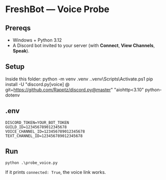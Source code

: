 ﻿# FreshBot — Voice Probe

## Prereqs
- Windows + Python 3.12
- A Discord bot invited to your server (with **Connect**, **View Channels**, **Speak**).

## Setup
Inside this folder:
    python -m venv .venv
    .\.venv\Scripts\Activate.ps1
    pip install -U "discord.py[voice] @ git+https://github.com/Rapptz/discord.py@master" "aiohttp<3.10" python-dotenv

## .env
    DISCORD_TOKEN=YOUR_BOT_TOKEN
    GUILD_ID=123456789012345678
    VOICE_CHANNEL_ID=123456789012345678
    TEXT_CHANNEL_ID=123456789012345678

## Run
    python .\probe_voice.py

If it prints `connected: True`, the voice link works.
